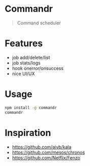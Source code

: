 # Commandr
> Command scheduler

# Features
- job add/delete/list
- job stats/logs
- hook onerror/onsuccess
- nice UI/UX

# Usage
```bash
npm install -g commandr
commandr
```

# Inspiration
- https://github.com/ajvb/kala
- https://github.com/mesos/chronos
- https://github.com/Netflix/Fenzo
